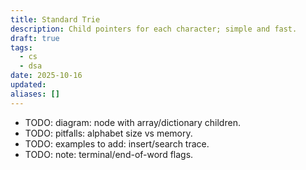 ```yaml
---
title: Standard Trie
description: Child pointers for each character; simple and fast.
draft: true
tags:
  - cs
  - dsa
date: 2025-10-16
updated:
aliases: []
---
```

- TODO: diagram: node with array/dictionary children.
- TODO: pitfalls: alphabet size vs memory.
- TODO: examples to add: insert/search trace.
- TODO: note: terminal/end-of-word flags.
